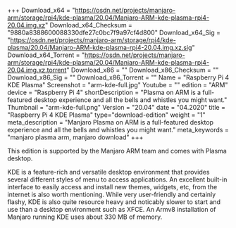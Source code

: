 +++
Download_x64 = "https://osdn.net/projects/manjaro-arm/storage/rpi4/kde-plasma/20.04/Manjaro-ARM-kde-plasma-rpi4-20.04.img.xz"
Download_x64_Checksum = "9880a8388600088330dfe27c0bc7f9a97cf4d800"
Download_x64_Sig = "https://osdn.net/projects/manjaro-arm/storage/rpi4/kde-plasma/20.04/Manjaro-ARM-kde-plasma-rpi4-20.04.img.xz.sig"
Download_x64_Torrent = "https://osdn.net/projects/manjaro-arm/storage/rpi4/kde-plasma/20.04/Manjaro-ARM-kde-plasma-rpi4-20.04.img.xz.torrent"
Download_x86 = ""
Download_x86_Checksum = ""
Download_x86_Sig = ""
Download_x86_Torrent = ""
Name = "Raspberry Pi 4 KDE Plasma"
Screenshot = "arm-kde-full.jpg"
Youtube = ""
edition = "ARM"
device = "Raspberry Pi 4"
shortDescription = "Plasma on ARM is a full-featured desktop experience and all the bells and whistles you might want."
Thumbnail = "arm-kde-full.png"
Version = "20.04"
date = "04.2020"
title = "Raspberry Pi 4 KDE Plasma"
type="download-edition"
weight = "1"
meta_description = "Manjaro Plasma on ARM is a full-featured desktop experience and all the bells and whistles you might want."
meta_keywords = "manjaro plasma arm, manjaro download"
+++

This edition is supported by the Manjaro ARM team and comes with Plasma desktop.

KDE is a feature-rich and versatile desktop environment that provides several different styles of menu to access applications. An excellent built-in interface to easily access and install new themes, widgets, etc, from the internet is also worth mentioning. While very user-friendly and certainly flashy, KDE is also quite resource heavy and noticably slower to start and use than a desktop environment such as XFCE. An Armv8 installation of Manjaro running KDE uses about 330 MB of memory.

